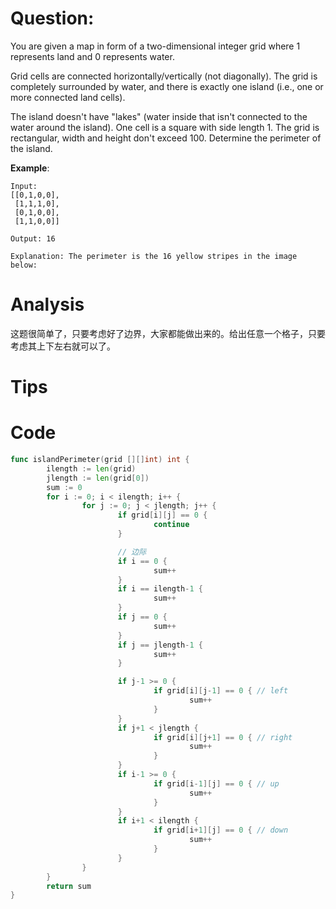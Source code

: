 # Question:

You are given a map in form of a two-dimensional integer grid where 1 represents land and 0 represents water.

Grid cells are connected horizontally/vertically (not diagonally). The grid is completely surrounded by water, and there is exactly one island (i.e., one or more connected land cells).

The island doesn't have "lakes" (water inside that isn't connected to the water around the island). One cell is a square with side length 1. The grid is rectangular, width and height don't exceed 100. Determine the perimeter of the island.

**Example**:
```
Input:
[[0,1,0,0],
 [1,1,1,0],
 [0,1,0,0],
 [1,1,0,0]]

Output: 16

Explanation: The perimeter is the 16 yellow stripes in the image below:
```

# Analysis

这题很简单了，只要考虑好了边界，大家都能做出来的。给出任意一个格子，只要考虑其上下左右就可以了。

# Tips

# Code
```go
func islandPerimeter(grid [][]int) int {
        ilength := len(grid)
        jlength := len(grid[0])
        sum := 0
        for i := 0; i < ilength; i++ {
                for j := 0; j < jlength; j++ {
                        if grid[i][j] == 0 {
                                continue
                        }

                        // 边际
                        if i == 0 {
                                sum++
                        }
                        if i == ilength-1 {
                                sum++
                        }
                        if j == 0 {
                                sum++
                        }
                        if j == jlength-1 {
                                sum++
                        }

                        if j-1 >= 0 {
                                if grid[i][j-1] == 0 { // left
                                        sum++
                                }
                        }
                        if j+1 < jlength {
                                if grid[i][j+1] == 0 { // right
                                        sum++
                                }
                        }
                        if i-1 >= 0 {
                                if grid[i-1][j] == 0 { // up
                                        sum++
                                }
                        }
                        if i+1 < ilength {
                                if grid[i+1][j] == 0 { // down
                                        sum++
                                }
                        }
                }
        }
        return sum
}
```

